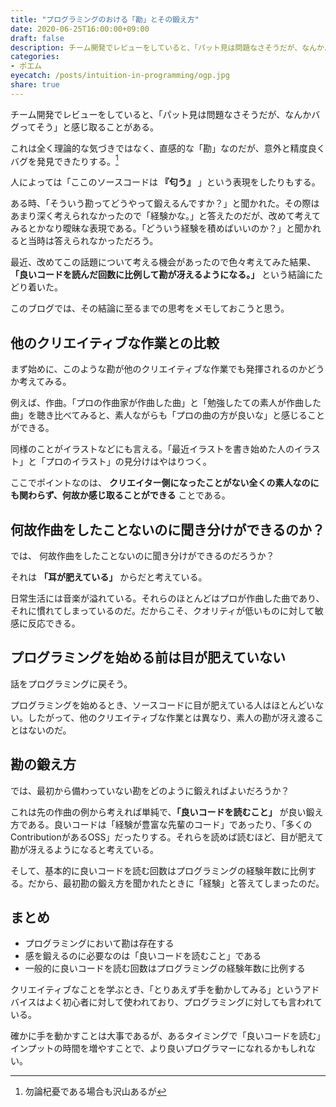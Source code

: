 ```yaml
---
title: "プログラミングのおける「勘」とその鍛え方"
date: 2020-06-25T16:00:00+09:00
draft: false
description: チーム開発でレビューをしていると、「パット見は問題なさそうだが、なんかバグってそう」と感じ取ることがある。この勘を鍛えるには「良いコードを読む」ことが重要だと考えている。
categories:
- ポエム
eyecatch: /posts/intuition-in-programming/ogp.jpg
share: true
---
```

  

チーム開発でレビューをしていると、「パット見は問題なさそうだが、なんかバグってそう」と感じ取ることがある。

これは全く理論的な気づきではなく、直感的な「勘」なのだが、意外と精度良くバグを発見できたりする。[^1]

[^1]: 勿論杞憂である場合も沢山あるが

人によっては「ここのソースコードは **『匂う』** 」という表現をしたりもする。

ある時、「そういう勘ってどうやって鍛えるんですか？」と聞かれた。その際はあまり深く考えられなかったので「経験かな。」と答えたのだが、改めて考えてみるとかなり曖昧な表現である。「どういう経験を積めばいいのか？」と聞かれると当時は答えられなかっただろう。

最近、改めてこの話題について考える機会があったので色々考えてみた結果、**「良いコードを読んだ回数に比例して勘が冴えるようになる。」** という結論にたどり着いた。

このブログでは、その結論に至るまでの思考をメモしておこうと思う。

<!--more-->

## 他のクリエイティブな作業との比較

まず始めに、このような勘が他のクリエイティブな作業でも発揮されるのかどうか考えてみる。

例えば、作曲。「プロの作曲家が作曲した曲」と「勉強したての素人が作曲した曲」を聴き比べてみると、素人ながらも「プロの曲の方が良いな」と感じることができる。

同様のことがイラストなどにも言える。「最近イラストを書き始めた人のイラスト」と「プロのイラスト」の見分けはやはりつく。

ここでポイントなのは、 **クリエイター側になったことがない全くの素人なのにも関わらず、何故か感じ取ることができる** ことである。

## 何故作曲をしたことないのに聞き分けができるのか？

では、 何故作曲をしたことないのに聞き分けができるのだろうか？

それは **「耳が肥えている」** からだと考えている。

日常生活には音楽が溢れている。それらのほとんどはプロが作曲した曲であり、それに慣れてしまっているのだ。だからこそ、クオリティが低いものに対して敏感に反応できる。

## プログラミングを始める前は目が肥えていない

話をプログラミングに戻そう。

プログラミングを始めるとき、ソースコードに目が肥えている人はほとんどいない。したがって、他のクリエイティブな作業とは異なり、素人の勘が冴え渡ることはないのだ。

## 勘の鍛え方

では、最初から備わっていない勘をどのように鍛えればよいだろうか？

これは先の作曲の例から考えれば単純で、**「良いコードを読むこと」** が良い鍛え方である。良いコードは「経験が豊富な先輩のコード」であったり、「多くのContributionがあるOSS」だったりする。それらを読めば読むほど、目が肥えて勘が冴えるようになると考えている。

そして、基本的に良いコードを読む回数はプログラミングの経験年数に比例する。だから、最初勘の鍛え方を聞かれたときに「経験」と答えてしまったのだ。

## まとめ

- プログラミングにおいて勘は存在する
- 感を鍛えるのに必要なのは「良いコードを読むこと」である
- 一般的に良いコードを読む回数はプログラミングの経験年数に比例する

クリエイティブなことを学ぶとき、「とりあえず手を動かしてみる」というアドバイスはよく初心者に対して使われており、プログラミングに対しても言われている。

確かに手を動かすことは大事であるが、あるタイミングで「良いコードを読む」インプットの時間を増やすことで、より良いプログラマーになれるかもしれない。





